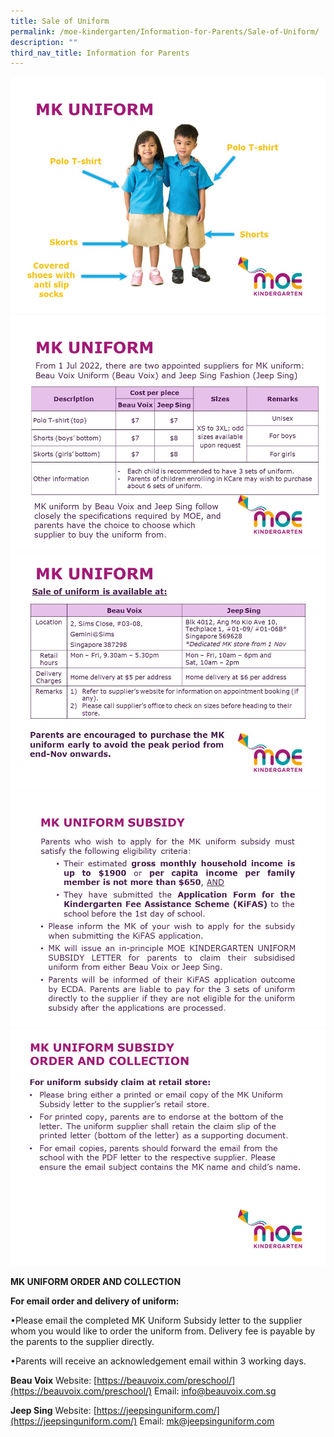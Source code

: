 ```yaml
---
title: Sale of Uniform
permalink: /moe-kindergarten/Information-for-Parents/Sale-of-Uniform/
description: ""
third_nav_title: Information for Parents
---
```

![](/images/MK/Uniform/MK%20Uniform%20(1).jpg)
![](/images/MK/Uniform/MK%20Uniform%20(2).jpg)
![](/images/MK/Uniform/MK%20Uniform%20(3a).jpg)
![](/images/MK/Uniform/MK%20Uniform%20(4).jpg)
![](/images/MK/Uniform/MK%20Uniform%20(6).jpg)
   

**MK UNIFORM ORDER AND COLLECTION**

**For email order and delivery of uniform:**

•Please email the completed MK Uniform Subsidy letter to the supplier whom you would like to order the uniform from. Delivery fee is payable by the parents to the supplier directly.

•Parents will receive an acknowledgement email within 3 working days.

   

**Beau Voix** 
Website: [https://beauvoix.com/preschool/](https://beauvoix.com/preschool/) Email: info@beauvoix.com.sg

**Jeep Sing** 
Website: [https://jeepsinguniform.com/](https://jeepsinguniform.com/) Email: mk@jeepsinguniform.com
